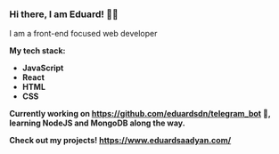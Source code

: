 ### Hi there, I am Eduard! 🙋‍♂
<p>I am a front-end focused web developer<p>
  
<b>My tech stack:<b> 
<ul>
  <li>JavaScript</li>
  <li>React</li>
  <li>HTML</li>
  <li>CSS</li>
</ul>

Currently working on https://github.com/eduardsdn/telegram_bot 🤖,
learning NodeJS and MongoDB along the way.

Check out my projects!
<b> https://www.eduardsaadyan.com/ </b>
